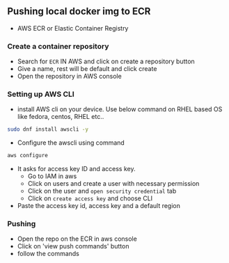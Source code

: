## Pushing local docker img to ECR

- AWS ECR or Elastic Container Registry


### Create a container repository
- Search for `ECR` IN AWS and click on create a repository button
- Give a name, rest will be default and click create
- Open the repository in AWS console


### Setting up AWS CLI
- install AWS cli on your device. Use below command on RHEL based OS like fedora, centos, RHEL etc..
```bash
sudo dnf install awscli -y
```
- Configure the awscli using command
```bash
aws configure
```
- It asks for access key ID and access key. 
    - Go to IAM in aws
    - Click on users and create a user with necessary permission
    - Click on the user and `open security credential` tab
    - Click on `create access key` and choose CLI
- Paste the access key id, access key and a default region


### Pushing 
- Open the repo on the ECR in aws console
- Click on 'view push commands' button
- follow the commands 
